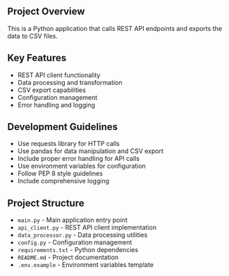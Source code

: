 <!-- Use this file to provide workspace-specific custom instructions to Copilot. For more details, visit https://code.visualstudio.com/docs/copilot/copilot-customization#_use-a-githubcopilotinstructionsmd-file -->

## Project Overview
This is a Python application that calls REST API endpoints and exports the data to CSV files.

## Key Features
- REST API client functionality
- Data processing and transformation
- CSV export capabilities
- Configuration management
- Error handling and logging

## Development Guidelines
- Use requests library for HTTP calls
- Use pandas for data manipulation and CSV export
- Include proper error handling for API calls
- Use environment variables for configuration
- Follow PEP 8 style guidelines
- Include comprehensive logging

## Project Structure
- `main.py` - Main application entry point
- `api_client.py` - REST API client implementation
- `data_processor.py` - Data processing utilities
- `config.py` - Configuration management
- `requirements.txt` - Python dependencies
- `README.md` - Project documentation
- `.env.example` - Environment variables template